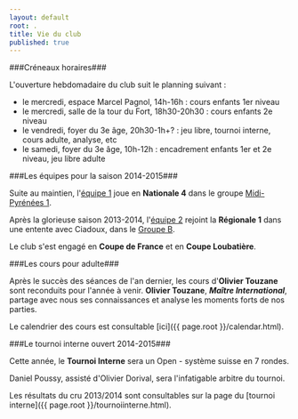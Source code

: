 ```yaml
---
layout: default
root: .
title: Vie du club
published: true
---
```


###Créneaux horaires###

L'ouverture hebdomadaire du club suit le planning suivant :

- le mercredi, espace Marcel Pagnol, 14h-16h : cours enfants 1er niveau
- le mercredi, salle de la tour du Fort, 18h30-20h30 : cours enfants 2e niveau
- le vendredi, foyer du 3e âge, 20h30-1h+? : jeu libre, tournoi interne, cours adulte, analyse, etc
- le samedi, foyer du 3e âge, 10h-12h : encadrement enfants 1er et 2e niveau, jeu libre adulte

###Les équipes pour la saison 2014-2015###

Suite au maintien, l'[équipe 1](http://www.echecs.asso.fr/ListeJoueurs.aspx?Action=EQUIPE&Equipe=2418) joue en **Nationale 4** dans le groupe [Midi-Pyrénées 1](http://www.echecs.asso.fr/Equipes.aspx?Groupe=84 "Nationale 4 / Midi-Pyrénées 1 / Groupe 1").

Après la glorieuse saison 2013-2014, l'[équipe 2](http://www.echecs.asso.fr/ListeJoueurs.aspx?Action=EQUIPE&Equipe=3286) rejoint la **Régionale 1** dans une entente avec Ciadoux, dans le [Groupe B](http://www.echecs.asso.fr/Equipes.aspx?Groupe=1284 "Ligue Midi-Pyrénées/Régionale 1/Groupe B").

Le club s'est engagé en **Coupe de France** et en **Coupe Loubatière**.

###Les cours pour adulte###

Après le succès des séances de l'an dernier, les cours d'**Olivier Touzane** sont reconduits pour l'année à venir. **Olivier Touzane**, **_Maître International_**, partage avec nous ses connaissances et analyse les moments forts de nos parties.

Le calendrier des cours est consultable [ici]({{ page.root }}/calendar.html).

###Le tournoi interne ouvert 2014-2015###

Cette année, le **Tournoi Interne** sera un Open - système suisse en 7 rondes.

Daniel Poussy, assisté d'Olivier Dorival, sera l'infatigable arbitre du tournoi.

Les résultats du cru 2013/2014 sont consultables sur la page du [tournoi interne]({{ page.root }}/tournoiinterne.html).